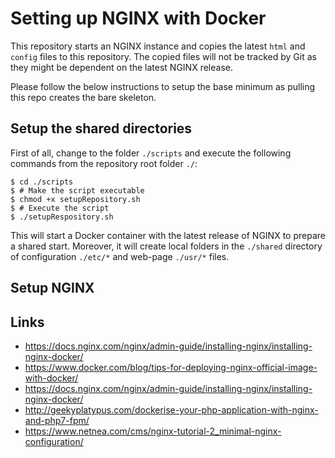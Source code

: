 # Setting up NGINX with Docker

This repository starts an NGINX instance and copies the latest `html` and `config` files to this repository.
The copied files will not be tracked by Git as they might be dependent on the latest NGINX release.

Please follow the below instructions to setup the base minimum as pulling this repo creates the bare skeleton.

## Setup the shared directories

First of all, change to the folder `./scripts` and execute the following commands from the repository root folder `./`:

```console
$ cd ./scripts
$ # Make the script executable
$ chmod +x setupRepository.sh
$ # Execute the script
$ ./setupRespository.sh
```

This will start a Docker container with the latest release of NGINX to prepare a shared start.
Moreover, it will create local folders in the `./shared` directory of configuration `./etc/*` and web-page `./usr/*` files.

## Setup NGINX

## Links
* https://docs.nginx.com/nginx/admin-guide/installing-nginx/installing-nginx-docker/
* https://www.docker.com/blog/tips-for-deploying-nginx-official-image-with-docker/
* https://docs.nginx.com/nginx/admin-guide/installing-nginx/installing-nginx-docker/
* http://geekyplatypus.com/dockerise-your-php-application-with-nginx-and-php7-fpm/
* https://www.netnea.com/cms/nginx-tutorial-2_minimal-nginx-configuration/